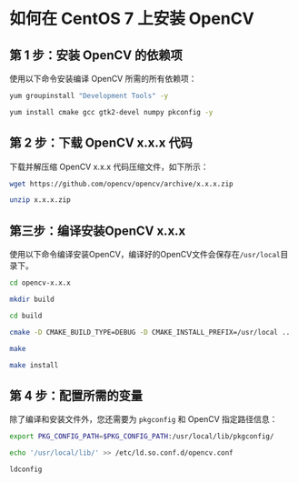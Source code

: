 # 如何在 CentOS 7 上安装 OpenCV

## 第 1 步：安装 OpenCV 的依赖项

使用以下命令安装编译 OpenCV 所需的所有依赖项：

```bash
yum groupinstall "Development Tools" -y

yum install cmake gcc gtk2-devel numpy pkconfig -y
```

## 第 2 步：下载 OpenCV x.x.x 代码

下载并解压缩 OpenCV x.x.x 代码压缩文件，如下所示：

```bash
wget https://github.com/opencv/opencv/archive/x.x.x.zip

unzip x.x.x.zip
```

## 第三步：编译安装OpenCV x.x.x

使用以下命令编译安装OpenCV，编译好的OpenCV文件会保存在`/usr/local`目录下。

```bash
cd opencv-x.x.x

mkdir build

cd build

cmake -D CMAKE_BUILD_TYPE=DEBUG -D CMAKE_INSTALL_PREFIX=/usr/local ..

make

make install
```

## 第 4 步：配置所需的变量

除了编译和安装文件外，您还需要为 `pkgconfig` 和 OpenCV 指定路径信息：

```bash
export PKG_CONFIG_PATH=$PKG_CONFIG_PATH:/usr/local/lib/pkgconfig/

echo '/usr/local/lib/' >> /etc/ld.so.conf.d/opencv.conf

ldconfig
```
